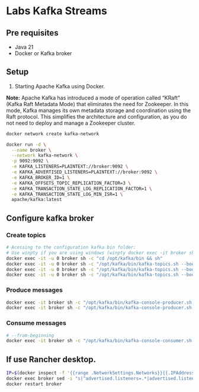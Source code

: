 # Labs Kafka Streams

## Pre requisites

- Java 21
- Docker or Kafka broker

## Setup

1. Starting Apache Kafka using Docker.

**Note:** Apache Kafka has introduced a mode of operation called “KRaft” (Kafka Raft Metadata Mode) that eliminates the need for Zookeeper. In this mode, Kafka manages its own metadata storage and coordination using the Raft protocol. This simplifies the architecture and configuration, as you do not need to deploy and manage a Zookeeper cluster.

```bash
docker network create kafka-network

docker run -d \
  --name broker \
  --network kafka-network \
  -p 9092:9092 \
  -e KAFKA_LISTENERS=PLAINTEXT://broker:9092 \
  -e KAFKA_ADVERTISED_LISTENERS=PLAINTEXT://broker:9092 \
  -e KAFKA_BROKER_ID=1 \
  -e KAFKA_OFFSETS_TOPIC_REPLICATION_FACTOR=3 \
  -e KAFKA_TRANSACTION_STATE_LOG_REPLICATION_FACTOR=1 \
  -e KAFKA_TRANSACTION_STATE_LOG_MIN_ISR=1 \
  apache/kafka:latest
```


## Configure kafka broker

### Create topics
```bash
# Acessing to the configuration kafka bin folder:
# Use winpty if you are using windows (winpty docker exec -it broker sh)
docker exec -it -u 0 broker sh -c "cd /opt/kafka/bin && sh"
docker exec -it -u 0 broker sh -c "/opt/kafka/bin/kafka-topics.sh --bootstrap-server localhost:9092 --create --topic greetings"
docker exec -it -u 0 broker sh -c "/opt/kafka/bin/kafka-topics.sh --bootstrap-server localhost:9092 --create --topic greetings_spanish"
docker exec -it -u 0 broker sh -c "/opt/kafka/bin/kafka-topics.sh --bootstrap-server localhost:9092 --create --topic uppercase"
```

### Produce messages

```bash
docker exec -it broker sh -c "/opt/kafka/bin/kafka-console-producer.sh --broker-list localhost:9092 --topic greetings"
docker exec -it broker sh -c "/opt/kafka/bin/kafka-console-producer.sh --broker-list localhost:9092 --topic greetings_spanish"
```

### Consume messages
```bash
# --from-beginning
docker exec -it broker sh -c "/opt/kafka/bin/kafka-console-consumer.sh --bootstrap-server localhost:9092 --topic uppercase"
```

## If use Rancher desktop.

```bash
IP=$(docker inspect -f '{{range .NetworkSettings.Networks}}{{.IPAddress}}{{end}}' broker)
docker exec broker sed -i "s|^advertised.listeners=.*|advertised.listeners=PLAINTEXT://$IP:9092|" /opt/kafka/config/server.properties
docker restart broker
```